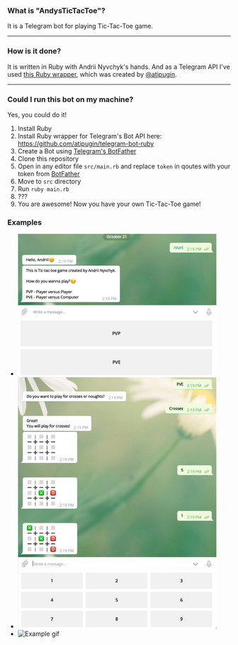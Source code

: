 ### What is "AndysTicTacToe"?

It is a Telegram bot for playing Tic-Tac-Toe game.

---

### How is it done?

It is written in Ruby with Andrii Nyvchyk's hands. And as a Telegram API I've used [this Ruby wrapper](https://github.com/atipugin/telegram-bot-ruby), which was created by [@atipugin](https://github.com/atipugin).

---

### Could I run this bot on my machine?

Yes, you could do it!

1. Install Ruby
1. Install Ruby wrapper for Telegram's Bot API here: https://github.com/atipugin/telegram-bot-ruby
1. Create a Bot using [Telegram's BotFather](https://t.me/botfather)
1. Clone this repository
1. Open in any editor file `src/main.rb` and replace `token` in qoutes with your token from [BotFather](https://t.me/botfather)
1. Move to `src` directory
1. Run `ruby main.rb`
1. ???
1. You are awesome! Now you have your own Tic-Tac-Toe game!

### Examples
* <img src="resources/example1.png" alt="Example screenshot 1" width="448" height="320">
* <img src="resources/example2.png" alt="Example screenshot 2" width="448" height="566">
* <img src="resources/example.gif" alt="Example gif" width="432" height="768">
